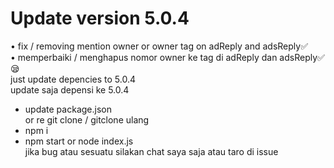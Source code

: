 # Update version 5.0.4
• fix / removing mention owner or owner tag on adReply and adsReply✅<br>
• memperbaiki / menghapus nomor owner ke tag di adReply dan adsReply✅<br>
😪<br>
just update depencies to 5.0.4<br>
update saja depensi ke 5.0.4<br>
* update package.json<br>
or re git clone / gitclone ulang<br>
* npm i<br>
* npm start or node index.js<br>
jika bug atau sesuatu silakan chat saya saja atau taro di issue

